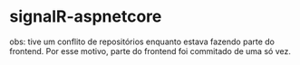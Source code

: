 # signalR-aspnetcore
obs: tive um conflito de repositórios enquanto estava fazendo parte do frontend. Por esse motivo, parte do frontend foi commitado de uma só vez.
